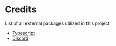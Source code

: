 # Credits
List of all external packages utilized in this project:

- [Typescript](https://www.typescriptlang.org)
- [Discord](https://discord.js.org/#/)
